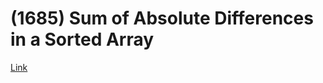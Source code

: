 # (1685) Sum of Absolute Differences in a Sorted Array
[Link](https://leetcode.com/problems/sum-of-absolute-differences-in-a-sorted-array/)
```

```
